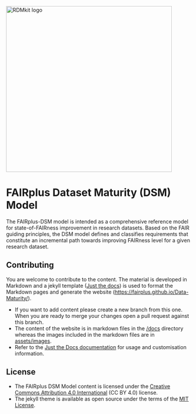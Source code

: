 <img src="https://fairplus-project.eu/images/fairplus-logo.png" alt="RDMkit logo" width="450"/>

# FAIRplus Dataset Maturity (DSM) Model

The FAIRplus-DSM model is intended as a comprehensive reference model for state-of-FAIRness improvement in research datasets. Based on the FAIR guiding principles, the DSM model defines and classifies requirements that constitute an incremental path towards improving FAIRness level for a given research dataset.

## Contributing

You are welcome to contribute to the content. The material is developed in Markdown and a jekyll template ([Just the docs](https://pmarsceill.github.io/just-the-docs/)) is used to format the Markdown pages and generate the website (https://fairplus.github.io/Data-Maturity/).

- If you want to add content please create a new branch from this one. When you are ready to merge your changes open a pull request against this branch.
- The content of the website is in markdown files in the [/docs](./docs) directory whereas the images included in the markdown files are in [assets/images](./assets/images).
- Refer to the [Just the Docs documentation](https://pmarsceill.github.io/just-the-docs/) for usage and customisation information.

## License

- The FAIRplus DSM Model content is licensed under the [Creative Commons Attribution 4.0 International](https://creativecommons.org/licenses/by/4.0/) (CC BY 4.0) license.
- The jekyll theme is available as open source under the terms of the [MIT License](https://opensource.org/licenses/MIT).
